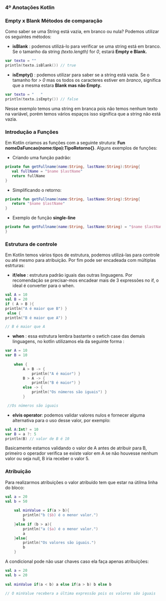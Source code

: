 ### 4º Anotações Kotlin

### Empty x Blank Métodos de comparação


 Como saber se uma String está vazia, em branco ou nula? Podemos utilizar os seguintes métodos: 

 - **isBlank** : podemos utilizá-lo para verificar se uma string está em branco. Se o tamanho da string _(texto.length)_ for _0_, estará **Empty e Blank.**

 ~~~Kotlin
var texto = ""
println(texto.isBlank()) // true
 ~~~ 

 - **isEmpty()** : podemos utilizar para saber se a string está vazia. Se o tamanho for _> 0_ mas os todos os caracteres estiver em _branco_, significa que a mesma estara **Blank mas não Empty.**  

 ~~~kotlin
var texto = "   "
println(texto.isEmpty()) // false
~~~

Nesse exemplo temos uma string em branca pois não temos nenhum texto na variável, porém temos vários espaços isso significa que a string não está vazia.

 
 ### Introdução a Funções
 
 Em Kotlin criamos as funções com a seguinte strutura: **Fun nomeDaFuncao(nome:tipo):TipoRetorno{}**. Alguns exemplos de funções:

 - Criando uma função padrão:

 ~~~Kotlin 
private fun getFullname(name:String, lastName:String):String{
    val fullName = "$name $lastName"
    return fullName
}
 ~~~

 - Simplificando o retorno: 

 ~~~Kotlin 
private fun getFullname(name:String, lastName:String):String{
    return "$name $lastName"
}
 ~~~

 - Exemplo de função **single-line**

 ~~~Kotlin 
private fun getFullname(name:String, lastName:String) = "$name $lastName"
}
 ~~~


### Estrutura de controle

Em Kotlin temos vários tipos de estrutura, podemos utilizá-las para controle ou até mesmo para atribuição. Por fim pode ser encadeada com múltiplas estrturas: 

- **if/else** : estrutura padrão iguais das outras linguagens. Por recomendação se precisar-mos encadear mais de 3 expressões no if, o ideal é converter para o when.

~~~kotlin
val A = 10
val B = 20
if ( A > B ){
println("A é maior que B") }
 else {
println("B é maior que A") }

// B é maior que A
~~~

- **when** : essa estrutura lembra bastante o swtich case das demais linguagens, no kotlin utilizamos ela da seguinte forma : 

~~~kotlin
var A = 10
var B = 10
    
    when {
        A > B -> {
            println("A é maior") }
        B > A -> {
            println("B é maior") }       
        else -> {
            println("Os números são iguais") }      
    	}

 //Os números são iguais       
~~~

- **elvis operator**: podemos validar valores nulos e fornecer alguma alternativa para o uso desse valor, por exemplo:

~~~kotlin
val A:Int? = 10 
var B = a ?: 5    
println(B) // valor de B é 10
~~~

Basicamente estamos validando o valor de A antes de atribuir para B, primeiro o operador verifica se existe valor em A se não houvesse nenhum valor ou seja null, B iria receber o valor 5.


### Atribuição

Para realizarmos atribuições o valor atribuído tem que estar na útilma linha do bloco: 

~~~kotlin
val a = 20
val b = 50
    
    val minValue = if(a > b){
        println("b ($b) é o menor valor.")
        b
    }else if (b > a){
        println("a ($a) é o menor valor.")
        a
    }else{
        println("Os valores são iguais.")
        b
    }
~~~

A condicional pode não usar chaves caso ela faça apenas atribuições: 

~~~kotlin 
val a = 20
val b = 20
    
val minValue if(a < b) a else if(a > b) b else b

// O minValue recebera a última expressão pois os valores são iguais
~~~



